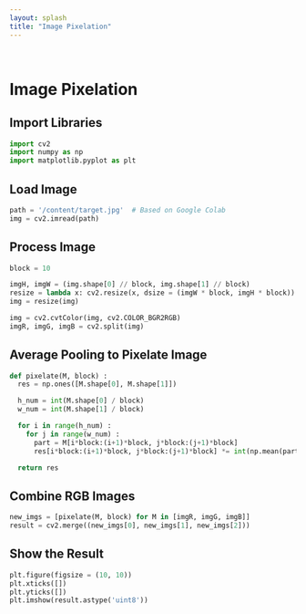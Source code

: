 ```yaml
---
layout: splash
title: "Image Pixelation"
---
```


<br>

# Image Pixelation

## Import Libraries

```python
import cv2
import numpy as np
import matplotlib.pyplot as plt
```
## Load Image

```python
path = '/content/target.jpg'  # Based on Google Colab
img = cv2.imread(path)
```

## Process Image

```python
block = 10

imgH, imgW = (img.shape[0] // block, img.shape[1] // block)
resize = lambda x: cv2.resize(x, dsize = (imgW * block, imgH * block))
img = resize(img)

img = cv2.cvtColor(img, cv2.COLOR_BGR2RGB)
imgR, imgG, imgB = cv2.split(img)
```

## Average Pooling to Pixelate Image

```python
def pixelate(M, block) :
  res = np.ones([M.shape[0], M.shape[1]])

  h_num = int(M.shape[0] / block)
  w_num = int(M.shape[1] / block)

  for i in range(h_num) :
    for j in range(w_num) :
      part = M[i*block:(i+1)*block, j*block:(j+1)*block]
      res[i*block:(i+1)*block, j*block:(j+1)*block] *= int(np.mean(part))

  return res
```

## Combine RGB Images

```python
new_imgs = [pixelate(M, block) for M in [imgR, imgG, imgB]]
result = cv2.merge((new_imgs[0], new_imgs[1], new_imgs[2]))
```

## Show the Result

```python
plt.figure(figsize = (10, 10))
plt.xticks([])
plt.yticks([])
plt.imshow(result.astype('uint8'))
```
